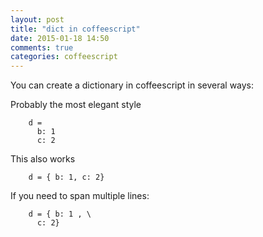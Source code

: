 ```yaml
---
layout: post
title: "dict in coffeescript"
date: 2015-01-18 14:50
comments: true
categories: coffeescript
---
```


You can create a dictionary in coffeescript in several ways:

Probably the most elegant style

        d = 
          b: 1
          c: 2


This also works

        d = { b: 1, c: 2}


If you need to span multiple lines:

        d = { b: 1 , \
          c: 2}
